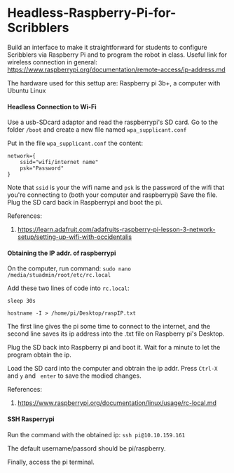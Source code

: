 # Headless-Raspberry-Pi-for-Scribblers
Build an interface to make it straightforward for students to configure Scribblers via Raspberry Pi and to program the robot in class.
Useful link for wireless connection in general: https://www.raspberrypi.org/documentation/remote-access/ip-address.md

The hardware used for this settup are:
Raspberry pi 3b+, a computer with Ubuntu Linux

#### Headless Connection to Wi-Fi 
Use a usb-SDcard adaptor and read the raspberrypi's SD card. 
Go to the folder ```/boot``` and create a new file named ```wpa_supplicant.conf```

Put in the file ```wpa_supplicant.conf``` the content:
```
network={
    ssid="wifi/internet name"
    psk="Password"
}
```
Note that ```ssid``` is your the wifi name and ```psk``` is the password of the wifi that you're connecting to (both your computer and raspberrypi)
Save the file. Plug the SD card back in Raspberrypi and boot the pi. 

References:
1) https://learn.adafruit.com/adafruits-raspberry-pi-lesson-3-network-setup/setting-up-wifi-with-occidentalis


#### Obtaining the IP addr. of raspberrypi
On the computer, run command:
```sudo nano /media/stuadmin/root/etc/rc.local```

Add these two lines of code into ```rc.local```:

```sleep 30s```

```hostname -I > /home/pi/Desktop/raspIP.txt```

The first line gives the pi some time to connect to the internet, and the second line saves its ip address into the .txt file on Raspberry pi's Desktop.

Plug the SD back into Raspberry pi and boot it. Wait for a minute to let the program obtain the ip. 

Load the SD card into the computer and obtrain the ip addr. Press ```Ctrl-X``` and ```y``` and ``` enter``` to save the modied changes.


References:
1) https://www.raspberrypi.org/documentation/linux/usage/rc-local.md

#### SSH Rasperrypi
Run the command with the obtained ip:
```ssh pi@10.10.159.161```

The default username/passord should be pi/raspberry.

Finally, access the pi terminal.
